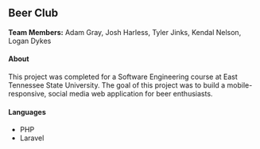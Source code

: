 ## Beer Club

**Team Members:** Adam Gray, Josh Harless, Tyler Jinks, Kendal Nelson, Logan Dykes

#### About
This project was completed for a Software Engineering course at East Tennessee State University. 
The goal of this project was to build a mobile-responsive, social media web application for beer enthusiasts.

#### Languages
* PHP
* Laravel